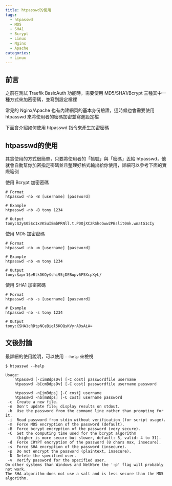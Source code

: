 ```yaml
---
title: htpasswd的使用
tags:
  - htpasswd
  - MD5
  - SHA1
  - Bcrypt
  - Linux
  - Nginx
  - Apache
categories:
  - Linux
---
```


## 前言

之前在測試 Traefik BasicAuth 功能時，需要使用 MD5/SHA1/Bcrypt 三種其中一種方式來加密密碼，並寫到設定檔裡

常見的 Nginx/Apache 也有內建網頁的基本身份驗證，這時候也會需要使用 htpasswd 來將使用者的密碼加密並寫進設定檔

下面會介紹如何使用 htpasswd 指令來產生加密密碼

<!--more-->

## htpasswd的使用

其實使用的方式很簡單，只要將使用者的「帳號」與「密碼」丟給 htpasswd，他就會自動幫你加密指定密碼並且整理好格式輸出給你使用，詳細可以參考下面的實際範例

使用 Bcrypt 加密密碼
```
# Format
htpasswd -nb -B [username] [password]

# Example
htpasswd -nb -B tony 1234

# Output
tony:$2y$05$c1xVKSuI8mbPRNll.t.P0OjXC2RShcGww2PBslit0mk.wnatG1cIy
```

使用 MD5 加密密碼
```
# Format
htpasswd -nb -m [username] [password]

# Example
htpasswd -nb -m tony 1234

# Output
tony:$apr1$eRtkDKOy$shi95jDEBupv6F5XcpXyL/
```

使用 SHA1 加密密碼
```
# Format
htpasswd -nb -s [username] [password]

# Example
htpasswd -nb -s tony 1234

# Output
tony:{SHA}cRDtpNCeBiql5KOQsKVyrA0sAiA=
```

## 文後討論

最詳細的使用說明，可以使用 `--help` 來檢視

```
$ htpasswd --help

Usage:
	htpasswd [-cimBdpsDv] [-C cost] passwordfile username
	htpasswd -b[cmBdpsDv] [-C cost] passwordfile username password

	htpasswd -n[imBdps] [-C cost] username
	htpasswd -nb[mBdps] [-C cost] username password
 -c  Create a new file.
 -n  Don't update file; display results on stdout.
 -b  Use the password from the command line rather than prompting for it.
 -i  Read password from stdin without verification (for script usage).
 -m  Force MD5 encryption of the password (default).
 -B  Force bcrypt encryption of the password (very secure).
 -C  Set the computing time used for the bcrypt algorithm
     (higher is more secure but slower, default: 5, valid: 4 to 31).
 -d  Force CRYPT encryption of the password (8 chars max, insecure).
 -s  Force SHA encryption of the password (insecure).
 -p  Do not encrypt the password (plaintext, insecure).
 -D  Delete the specified user.
 -v  Verify password for the specified user.
On other systems than Windows and NetWare the '-p' flag will probably not work.
The SHA algorithm does not use a salt and is less secure than the MD5 algorithm.
```
